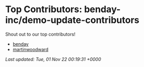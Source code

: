 # Top Contributors: benday-inc/demo-update-contributors
Shout out to our top contributors!

- [benday](https://github.com/benday)
- [martinwoodward](https://github.com/martinwoodward)


_Last updated: Tue, 01 Nov 22 00:19:31 +0000_